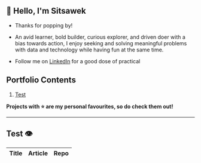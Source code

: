 ## 👋 Hello, I'm Sitsawek

- Thanks for popping by!
- An avid learner, bold builder, curious explorer, and driven doer with a bias towards action, I enjoy seeking and solving meaningful problems with data and technology while having fun at the same time. 

- Follow me on [LinkedIn](https://linkedin.com/in/sitsawek-sukorn-375410162) for a good dose of practical 

## Portfolio Contents
1. [Test](#test)

**Projects with :star: are my personal favourites, so do check them out!**

___
<a name="computer-vision"></a>
## Test :eye:
| Title | Article | Repo |
| --- | --- | --- |

